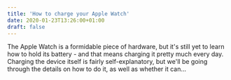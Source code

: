 ```yaml
---
title: 'How to charge your Apple Watch'
date: 2020-01-23T13:26:00+01:00
draft: false
---
```


The Apple Watch is a formidable piece of hardware, but it's still yet to learn how to hold its battery - and that means charging it pretty much every day. Charging the device itself is fairly self-explanatory, but we'll be going through the details on how to do it, as well as whether it can…